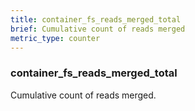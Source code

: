 ```yaml
---
title: container_fs_reads_merged_total
brief: Cumulative count of reads merged
metric_type: counter
---
```

### container_fs_reads_merged_total

Cumulative count of reads merged.